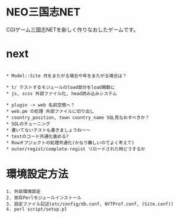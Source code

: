 # NEO三国志NET
CGIゲーム三国志NETを新しく作りなおしたゲームです。  

# next
```      

* Model::Site 月をまたがる場合や年をまたがる場合は？

* t/ テストするモジュールのload部分をload関数に
* js, scss 外部ファイル化, head読み込みシステム

* plugin -> web 名前空間へ？
* web.pm の処理 外部ファイルに切り出し
* country_position, town country_name SQL見なおすべきか？
* SQLのチューニング
* 書いてないテストも書きましょうね〜〜
* testのコード共通化進める?
* Rowオブジェクトの処理共通化(かなり難しいのでよく考えて)
* outer/regist/complete-regist リロードされた時どうするか
```

# 環境設定方法
```
1. 外部環境設定
2. 依存Perlモジュールインストール
3. 設定ファイル記述(etc/config/db.conf, NYTProf.conf, (Site.conf))
4. perl script/setup.pl
```
